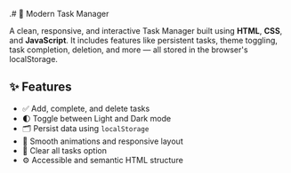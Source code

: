 .# 📝 Modern Task Manager

A clean, responsive, and interactive Task Manager built using **HTML**, **CSS**, and **JavaScript**. 
It includes features like persistent tasks, theme toggling, task completion, deletion, and more — all stored in the browser's localStorage.



## ✨ Features

- ✅ Add, complete, and delete tasks
- 🌓 Toggle between Light and Dark mode
- 🗂 Persist data using `localStorage`
- 💨 Smooth animations and responsive layout
- 🧹 Clear all tasks option
- ⚙️ Accessible and semantic HTML structure





